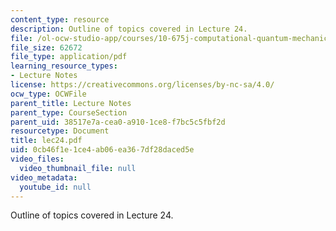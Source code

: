 ```yaml
---
content_type: resource
description: Outline of topics covered in Lecture 24.
file: /ol-ocw-studio-app/courses/10-675j-computational-quantum-mechanics-of-molecular-and-extended-systems-fall-2004/0cb46f1e1ce4ab06ea367df28daced5e_lec24.pdf
file_size: 62672
file_type: application/pdf
learning_resource_types:
- Lecture Notes
license: https://creativecommons.org/licenses/by-nc-sa/4.0/
ocw_type: OCWFile
parent_title: Lecture Notes
parent_type: CourseSection
parent_uid: 38517e7a-cea0-a910-1ce8-f7bc5c5fbf2d
resourcetype: Document
title: lec24.pdf
uid: 0cb46f1e-1ce4-ab06-ea36-7df28daced5e
video_files:
  video_thumbnail_file: null
video_metadata:
  youtube_id: null
---
```

Outline of topics covered in Lecture 24.